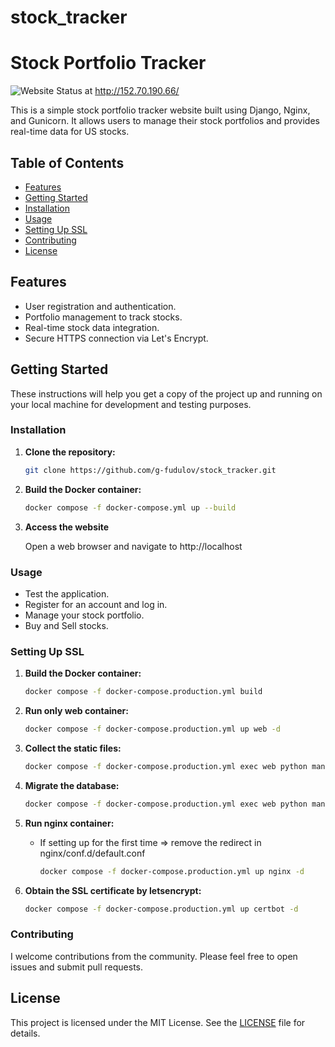 # stock_tracker
# Stock Portfolio Tracker

![Website Status](https://img.shields.io/website?url=http%3A%2F%2F152.70.190.66/) at http://152.70.190.66/

This is a simple stock portfolio tracker website built using Django, Nginx, and Gunicorn. It allows users to manage their stock portfolios and provides real-time data for US stocks.

## Table of Contents
- [Features](#features)
- [Getting Started](#getting-started)
- [Installation](#installation)
- [Usage](#usage)
- [Setting Up SSL](#setting-up-ssl)
- [Contributing](#contributing)
- [License](#license)

## Features

- User registration and authentication.
- Portfolio management to track stocks.
- Real-time stock data integration.
- Secure HTTPS connection via Let's Encrypt.

## Getting Started

These instructions will help you get a copy of the project up and running on your local machine for development and testing purposes.

### Installation

1. **Clone the repository:**

   ```bash
   git clone https://github.com/g-fudulov/stock_tracker.git

2. **Build the Docker container:**

    ```bash
    docker compose -f docker-compose.yml up --build

3. **Access the website**

    Open a web browser and navigate to http://localhost

### Usage

- Test the application.
- Register for an account and log in.
- Manage your stock portfolio.
- Buy and Sell stocks.


### Setting Up SSL

1. **Build the Docker container:**

    ```bash
    docker compose -f docker-compose.production.yml build

2. **Run only web container:**

    ```bash
    docker compose -f docker-compose.production.yml up web -d

3. **Collect the static files:**

    ```bash
    docker compose -f docker-compose.production.yml exec web python manage.py collectstatic
   
4. **Migrate the database:**

    ```bash
    docker compose -f docker-compose.production.yml exec web python manage.py migrate

5. **Run nginx container:**
   - If setting up for the first time => remove the redirect in nginx/conf.d/default.conf

       ```bash
       docker compose -f docker-compose.production.yml up nginx -d
  
6. **Obtain the SSL certificate by letsencrypt:**

    ```bash
    docker compose -f docker-compose.production.yml up certbot -d

### Contributing

I welcome contributions from the community. Please feel free to open issues and submit pull requests.

## License

This project is licensed under the MIT License. See the [LICENSE](LICENSE) file for details.
